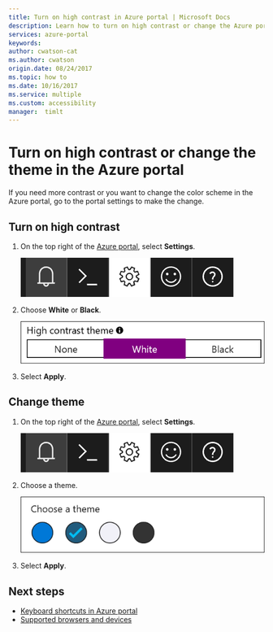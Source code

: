 ```yaml
---
title: Turn on high contrast in Azure portal | Microsoft Docs 
description: Learn how to turn on high contrast or change the Azure portal theme.
services: azure-portal
keywords: 
author: cwatson-cat
ms.author: cwatson
origin.date: 08/24/2017
ms.topic: how to
ms.date: 10/16/2017
ms.service: multiple
ms.custom: accessibility
manager:  timlt
---
```

# Turn on high contrast or change the theme in the Azure portal
If you need more contrast or you want to change the color scheme in the Azure portal, go to the portal settings to make the change. 

## Turn on high contrast
1. On the top right of the [Azure portal](https://portal.azure.cn), select **Settings**. 

    ![Screenshot that shows the portal settings gear icon in the Azure portal](./media/azure-portal-change-theme-high-contrast/azure-portal-settings-icon.png)
1. Choose **White** or **Black**.

    ![Screenshot that shows high contrast options in the Azure portal settings](./media/azure-portal-change-theme-high-contrast/azure-portal-highcontrast-options.png)
1. Select **Apply**.

## Change theme
1. On the top right of the [Azure portal](https://portal.azure.cn), select **Settings**.

    ![Screenshot that shows the portal settings gear icon in the Azure portal](./media/azure-portal-change-theme-high-contrast/azure-portal-settings-icon.png)
1. Choose a theme.

    ![Screenshot that shows the theme options in the Azure portal settings](./media/azure-portal-change-theme-high-contrast/azure-portal-theme-options.png)
1. Select **Apply**.

## Next steps
- [Keyboard shortcuts in Azure portal](azure-portal-keyboard-shortcuts.md)
- [Supported browsers and devices](../azure-preview-portal-supported-browsers-devices.md)
